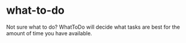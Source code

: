 # what-to-do
Not sure what to do? WhatToDo will decide what tasks are best for the amount of time you have available.
